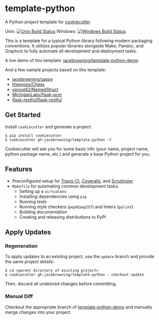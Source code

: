 # template-python

A Python project template for [cookiecutter][cookiecutter].

Unix: [![Unix Build Status](http://img.shields.io/travis/jacebrowning/template-python/master.svg)](https://travis-ci.org/jacebrowning/template-python)
Windows: [![Windows Build Status](https://img.shields.io/appveyor/ci/jacebrowning/template-python.svg)](https://ci.appveyor.com/project/jacebrowning/template-python)

This is a template for a typical Python library following modern packaging conventions. It utilizes popular libraries alongside Make, Pandoc, and Graphviz to fully automate all development and deployment tasks.

A live demo of this template: [jacebrowning/template-python-demo](https://github.com/jacebrowning/template-python-demo)

And a few sample projects based on this template:

* [jacebrowning/sappy](https://github.com/jacebrowning/sappy)
* [theovoss/Chess](https://github.com/theovoss/Chess)
* [sprout42/NamedStruct](https://github.com/sprout42/NamedStruct)
* [MichiganLabs/flask-gcm](https://github.com/MichiganLabs/flask-gcm)
* [flask-restful/flask-restful](https://github.com/flask-restful/flask-restful)

## Get Started

Install `cookiecutter` and generate a project:

    $ pip install cookiecutter
    $ cookiecutter gh:jacebrowning/template-python -f

Cookiecutter will ask you for some basic info (your name, project name, python package name, etc.) and generate a base Python project for you.

## Features

* Preconfigured setup for [Travis-CI][travis], [Coveralls][coveralls], and [Scrutinizer][scrutinizer]
* `Makefile` for automating common development tasks:
    - Setting up a `virtualenv`
    - Installing dependencies using `pip`
    - Running tests
    - Running style checkers (`pep8`/`pep257`) and linters (`pylint`)
    - Building documentation
    - Creating and releasing distributions to PyPI

[cookiecutter]: https://github.com/audreyr/cookiecutter
[travis]: https://travis-ci.org/
[coveralls]: https://coveralls.io/
[scrutinizer]: https://scrutinizer-ci.com/

## Apply Updates

### Regeneration

To apply updates to an existing project, use the `update` branch and provide the same project details:

    $ cd <parent directory of existing project>
    $ cookiecutter gh:jacebrowning/template-python --checkout update

Then, discard all undesired changes before committing.

### Manual Diff

Checkout the appropriate branch of [template-python-demo](https://github.com/jacebrowning/template-python-demo) and manually merge changes into your project.
